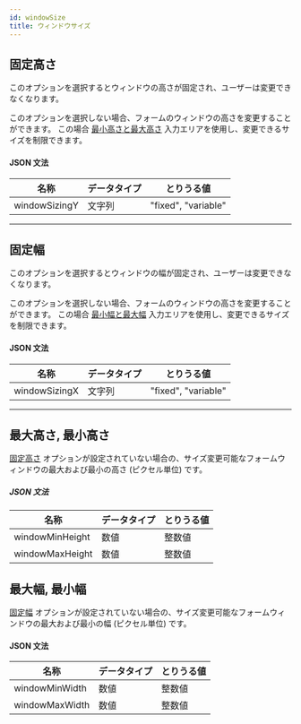 ```yaml
---
id: windowSize
title: ウィンドウサイズ
---
```



## 固定高さ


このオプションを選択するとウィンドウの高さが固定され、ユーザーは変更できなくなります。

このオプションを選択しない場合、フォームのウィンドウの高さを変更することができます。 この場合 [最小高さと最大高さ](#最大高さ-最小高さ) 入力エリアを使用し、変更できるサイズを制限できます。


#### JSON 文法

| 名称            | データタイプ | とりうる値               |
| ------------- | ------ | ------------------- |
| windowSizingY | 文字列    | "fixed", "variable" |


---

## 固定幅


このオプションを選択するとウィンドウの幅が固定され、ユーザーは変更できなくなります。

このオプションを選択しない場合、フォームのウィンドウの高さを変更することができます。 この場合 [最小幅と最大幅](#最大幅-最小幅) 入力エリアを使用し、変更できるサイズを制限できます。


#### JSON 文法

| 名称            | データタイプ | とりうる値               |
| ------------- | ------ | ------------------- |
| windowSizingX | 文字列    | "fixed", "variable" |

---



## 最大高さ, 最小高さ

[固定高さ](#固定高さ) オプションが設定されていない場合の、サイズ変更可能なフォームウィンドウの最大および最小の高さ (ピクセル単位) です。

##### JSON 文法

| 名称              | データタイプ | とりうる値 |
| --------------- | ------ | ----- |
| windowMinHeight | 数値     | 整数値   |
| windowMaxHeight | 数値     | 整数値   |


## 最大幅, 最小幅

[固定幅](#固定幅) オプションが設定されていない場合の、サイズ変更可能なフォームウィンドウの最大および最小の幅 (ピクセル単位) です。


#### JSON 文法

| 名称             | データタイプ | とりうる値 |
| -------------- | ------ | ----- |
| windowMinWidth | 数値     | 整数値   |
| windowMaxWidth | 数値     | 整数値   |

